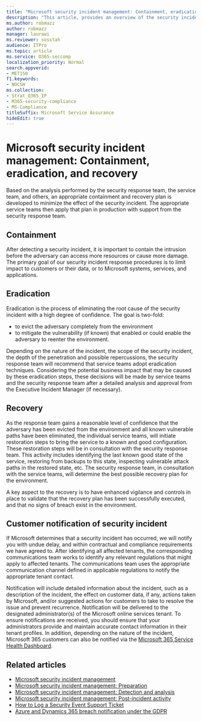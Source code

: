 ```yaml
---
title: "Microsoft security incident management: Containment, eradication, and recovery"
description: "This article, provides an overview of the security incident management containment, eradication, and recovery process in Microsoft online services."
ms.author: robmazz
author: robmazz
manager: laurawi
ms.reviewer: sosstah
audience: ITPro
ms.topic: article
ms.service: O365-seccomp
localization_priority: Normal
search.appverid:
- MET150
f1.keywords:
- NOCSH
ms.collection:
- Strat_O365_IP
- M365-security-compliance
- MS-Compliance
titleSuffix: Microsoft Service Assurance
hideEdit: true
---
```


# Microsoft security incident management: Containment, eradication, and recovery

Based on the analysis performed by the security response team, the service team, and others, an appropriate containment and recovery plan is developed to minimize the effect of the security incident. The appropriate service teams then apply that plan in production with support from the security response team.

## Containment

After detecting a security incident, it is important to contain the intrusion before the adversary can access more resources or cause more damage. The primary goal of our security incident response procedures is to limit impact to customers or their data, or to Microsoft systems, services, and applications.

## Eradication

Eradication is the process of eliminating the root cause of the security incident with a high degree of confidence. The goal is two-fold:

- to evict the adversary completely from the environment
- to mitigate the vulnerability (if known) that enabled or could enable the adversary to reenter the environment.

Depending on the nature of the incident, the scope of the security incident, the depth of the penetration and possible repercussions, the security response team will recommend that service teams adopt eradication techniques. Considering the potential business impact that may be caused by these eradication steps, these decisions will be made by service teams and the security response team after a detailed analysis and approval from the Executive Incident Manager (if necessary).

## Recovery

As the response team gains a reasonable level of confidence that the adversary has been evicted from the environment and all known vulnerable paths have been eliminated, the individual service teams, will initiate restoration steps to bring the service to a known and good configuration. These restoration steps will be in consultation with the security response team. This activity includes identifying the last known good state of the service, restoring from backups to this state, inspecting vulnerable attack paths in the restored state, etc. The security response team, in consultation with the service teams, will determine the best possible recovery plan for the environment.

A key aspect to the recovery is to have enhanced vigilance and controls in place to validate that the recovery plan has been successfully executed, and that no signs of breach exist in the environment.

## Customer notification of security incident

If Microsoft determines that a security incident has occurred, we will notify you with undue delay, and within contractual and compliance requirements we have agreed to. After identifying all affected tenants, the corresponding communications team works to identify any relevant regulations that might apply to affected tenants. The communications team uses the appropriate communication channel defined in applicable regulations to notify the appropriate tenant contact.

Notification will include detailed information about the incident, such as a description of the incident, the effect on customer data, if any, actions taken by Microsoft, and/or suggested actions for customers to take to resolve the issue and prevent recurrence. Notification will be delivered to the designated administrator(s) of the Microsoft online services tenant. To ensure notifications are received, you should ensure that your administrators provide and maintain accurate contact information in their tenant profiles. In addition, depending on the nature of the incident, Microsoft 365 customers can also be notified via the [Microsoft 365 Service Health Dashboard](http://status.yammer.com/).

## Related articles

- [Microsoft security incident management](assurance-security-incident-management.md)
- [Microsoft security incident management: Preparation](assurance-sim-preparation.md)
- [Microsoft security incident management: Detection and analysis](assurance-sim-detection-analysis.md)
- [Microsoft security incident management: Post-incident activity](assurance-sim-post-incident-activity.md)
- [How to Log a Security Event Support Ticket](/azure/security/fundamentals/event-support-ticket)
- [Azure and Dynamics 365 breach notification under the GDPR](/compliance/regulatory/gdpr-breach-azure-dynamics)
